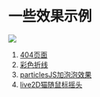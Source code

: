 # 一些效果示例

[![](https://github.styleci.io/repos/127072458/shield?branch=master)](https://github.styleci.io/analyses/z9aN5w#)

1. [404页面](https://liluoao.github.io/html-demo/404.html)
2. [彩色折线](https://liluoao.github.io/html-demo/polyline.html)
3. [particlesJS加泡泡效果](https://liluoao.github.io/html-demo/particlesJS-demo.html)
4. [live2D猫随鼠标摇头](https://liluoao.github.io/html-demo/live2d.html)
